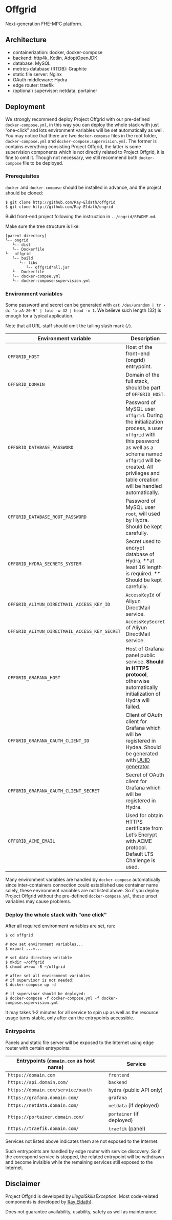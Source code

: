 # Offgrid

Next-generation FHE-MPC platform.


## Architecture

 - containerization: docker, docker-compose
 - backend: http4k, Kotlin, AdoptOpenJDK
 - database: MySQL
 - metrics database (RTDB): Graphite
 - static file server: Nginx
 - OAuth middleware: Hydra
 - edge router: traefik
 - (optional) supervisor: netdata, portainer

## Deployment

We strongly recommend deploy Project Offgrid with our pre-defined `docker-compose.yml`, in this way you can deploy the whole stack with just “one-click” and lots environment variables will be set automatically as well. You may notice that there are two `docker-compose` files in the root folder, `docker-compose.yml` and `docker-compose.supervision.yml`. The former is contains everything consisting Project Offgrid, the latter is some supervision components which is not directly related to Project Offgrid, it is fine to omit it. Though not necessary, we still recommend both `docker-compose` file to be deployed.

### Prerequisites

`docker` and `docker-compose` should be installed in advance, and the project should be cloned: 

```shell script
$ git clone http://github.com/Ray-Eldath/offgrid
$ git clone http://github.com/Ray-Eldath/ongrid
```

Build front-end project following the instruction in `../ongrid/README.md`.

Make sure the tree structure is like:

```
[parent directory]
└-- ongrid
   └-- dist
   └-- Dockerfile
└-- offgrid
   └-- build
      └-- libs
         └-- offgrid*all.jar
   └-- Dockerfile
   └-- docker-compse.yml
   └-- docker-compose-supervision.yml
```

### Environment variables

Some password and secret can be generated with `cat /dev/urandom | tr -dc 'a-zA-Z0-9' | fold -w 32 | head -n 1`. We believe such length (32) is enough for a typical application.

Note that all URL-staff should omit the tailing slash mark (`/`).

| Environment variable                          | Description                                                  | Example                            |
| --------------------------------------------- | ------------------------------------------------------------ | ---------------------------------- |
| `OFFGRID_HOST`                                | Host of the front-end (ongrid) entrypoint.                 | `https://offgrid.org`              |
|`OFFGRID_DOMAIN`  |Domain of the full stack, should be part of `OFFGRID_HOST`.|`offgrid.org`|
| `OFFGRID_DATABASE_PASSWORD`                   | Password of MySQL user `offgrid`. During the initialization process, a user `offgrid` with this password as well as a schema named `offgrid` will be created. All privileges and table creation will be handled automatically. | N/A |
| `OFFGRID_DATABASE_ROOT_PASSWORD`              | Password of MySQL user `root`, will used by Hydra. Should be kept carefully. | N/A                                |
| `OFFGRID_HYDRA_SECRETS_SYSTEM`                | Secret used to encrypt database of Hydra, **at least 16 length is required. ** Should be kept carefully. | N/A                             |
| `OFFGRID_ALIYUN_DIRECTMAIL_ACCESS_KEY_ID`     | `AccessKeyId` of Aliyun DirectMail service.                  | N/A                                |
| `OFFGRID_ALIYUN_DIRECTMAIL_ACCESS_KEY_SECRET` | `AccessKeySecret` of Aliyun DirectMail service.              | N/A                                |
| `OFFGRID_GRAFANA_HOST`                        | Host of Grafana panel public service. **Should in HTTPS protocol**, otherwise automatically initialization of Hydra will failed. | `https://grafana.offgrid.org`      |
|`OFFGRID_GRAFANA_OAUTH_CLIENT_ID`|Client of OAuth client for Grafana which will be registered in Hydea. Should be generated with [UUID generator](https://www.uuidgenerator.net/).|`fd74b5fc-1132-458e-80ac-404e01da8bfd`|
| `OFFGRID_GRAFANA_OAUTH_CLIENT_SECRET` | Secret of OAuth client for Grafana which will be registered in Hydra. | N/A |
|`OFFGRID_ACME_EMAIL`|Used for obtain HTTPS certificate from Let’s Encrypt with ACME protocol. Default LTS Challenge is used.|`alpha.beta@omega`|

Many environment variables are handled by `docker-compose` automatically since inter-containers connection could established use container name solely, these environment variables are not listed above. So if you deploy Project Offgrid without the pre-defined `docker-compose.yml`, these unset variables may cause problems.

### Deploy the whole stack with "one click"

After all required environment variables are set, run:

```shell script
$ cd offgrid

# now set environment variables...
$ export ...=...

# set data directory writable
$ mkdir ~/offgrid
$ chmod a+rwx -R ~/offgrid

# after set all environment variables
# if supervisor is not needed:
$ docker-compose up -d

# if supervisor should be deployed: 
$ docker-compose -f docker-compose.yml -f docker-compose.supervision.yml
```

It may takes 1-2 minutes for all service to spin up as well as the resource usage turns stable, only after can the entrypoints accessible.

### Entrypoints

Panels and static file server will be exposed to the Internet using edge router with certain entrypoints:

| Entrypoints (`domain.com` as host name) | Service                   |
| --------------------------------------- | ------------------------- |
| `https://domain.com`                    | `frontend`                |
| `https://api.domain.com/`               | `backend`                 |
| `https://domain.com/service/oauth`      | `hydra` (public API only) |
| `https://grafana.domain.com/`           | `grafana`                 |
| `https://netdata.domain.com/`           | `netdata` (if deployed)   |
| `https://portainer.domain.com/`         | `portainer` (if deployed) |
| `https://traefik.domain.com/`           | `traefik` (panel)         |

Services not listed above indicates them are not exposed to the Internet. 

Such entrypoints are handled by edge router with service discovery. So if the correspond service is stopped, the related entrypoint will be withdrawn and become invisible while the remaining services still exposed to the Internet.

## Disclaimer

Project Offgrid is developed by *IllegalSkillsException*. Most code-related components is developed by [Ray Eldath](https://github.com/Ray-Eldath)).

Does not guarantee availability, usability, safety as well as maintenance.